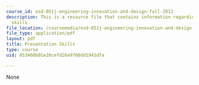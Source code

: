 ```yaml
---
course_id: esd-051j-engineering-innovation-and-design-fall-2012
description: This is a resource file that contains information regarding presentation
  skills.
file_location: /coursemedia/esd-051j-engineering-innovation-and-design-fall-2012/053460b01e26cefd26e9768dd1945dfa_MITESD_051JF12_Lec14_2.pdf
file_type: application/pdf
layout: pdf
title: Presentation Skills
type: course
uid: 053460b01e26cefd26e9768dd1945dfa

---
```

None